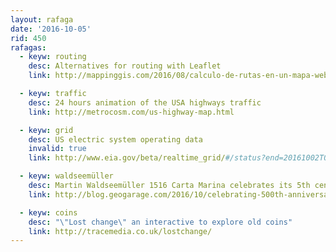 ```yaml
---
layout: rafaga
date: '2016-10-05'
rid: 450
rafagas:
  - keyw: routing
    desc: Alternatives for routing with Leaflet
    link: http://mappinggis.com/2016/08/calculo-de-rutas-en-un-mapa-web-de-leaflet/

  - keyw: traffic
    desc: 24 hours animation of the USA highways traffic
    link: http://metrocosm.com/us-highway-map.html

  - keyw: grid
    desc: US electric system operating data
    invalid: true
    link: http://www.eia.gov/beta/realtime_grid/#/status?end=20161002T00

  - keyw: waldseemüller
    desc: Martin Waldseemüller 1516 Carta Marina celebrates its 5th century
    link: http://blog.geogarage.com/2016/10/celebrating-500th-anniversary-of-martin.html

  - keyw: coins
    desc: "\"Lost change\" an interactive to explore old coins"
    link: http://tracemedia.co.uk/lostchange/
---
```


